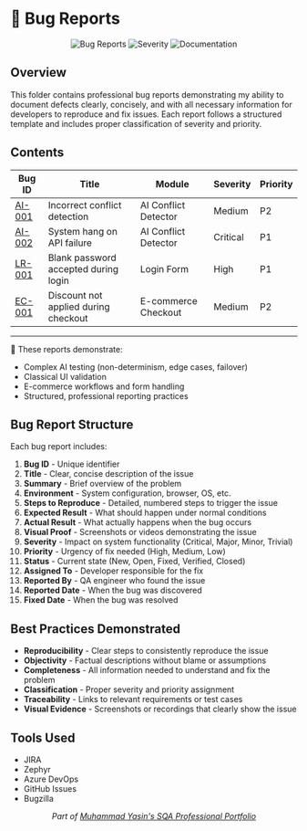 # 🐞 Bug Reports

<div align="center">

![Bug Reports](https://img.shields.io/badge/Bug%20Reports-Professional-red?style=flat)
![Severity](https://img.shields.io/badge/Severity-Classified-orange?style=flat)
![Documentation](https://img.shields.io/badge/Documentation-Detailed-blue?style=flat)

</div>

## Overview

This folder contains professional bug reports demonstrating my ability to document defects clearly, concisely, and with all necessary information for developers to reproduce and fix issues. Each report follows a structured template and includes proper classification of severity and priority.

## Contents

| Bug ID  | Title                                                      | Module               | Severity | Priority |
|---------|------------------------------------------------------------|----------------------|----------|----------|
| [AI-001](./AI-001-Incorrect-Conflict-Detection.md)  | Incorrect conflict detection                               | AI Conflict Detector | Medium   | P2       |
| [AI-002](./AI-002-System-Hang-API-Failure.md)  | System hang on API failure                                 | AI Conflict Detector | Critical | P1       |
| [LR-001](./LR-001-Login-Blank-Password.md)  | Blank password accepted during login                       | Login Form           | High     | P1       |
| [EC-001](./EC-001-Discount-Code-Issue.md)  | Discount not applied during checkout                       | E-commerce Checkout  | Medium   | P2       |

---

📌 These reports demonstrate:
- Complex AI testing (non-determinism, edge cases, failover)
- Classical UI validation
- E-commerce workflows and form handling
- Structured, professional reporting practices

## Bug Report Structure

Each bug report includes:

1. **Bug ID** - Unique identifier 
2. **Title** - Clear, concise description of the issue
3. **Summary** - Brief overview of the problem
4. **Environment** - System configuration, browser, OS, etc.
5. **Steps to Reproduce** - Detailed, numbered steps to trigger the issue
6. **Expected Result** - What should happen under normal conditions
7. **Actual Result** - What actually happens when the bug occurs
8. **Visual Proof** - Screenshots or videos demonstrating the issue
9. **Severity** - Impact on system functionality (Critical, Major, Minor, Trivial)
10. **Priority** - Urgency of fix needed (High, Medium, Low)
11. **Status** - Current state (New, Open, Fixed, Verified, Closed)
12. **Assigned To** - Developer responsible for the fix
13. **Reported By** - QA engineer who found the issue
14. **Reported Date** - When the bug was discovered
15. **Fixed Date** - When the bug was resolved

## Best Practices Demonstrated

- **Reproducibility** - Clear steps to consistently reproduce the issue
- **Objectivity** - Factual descriptions without blame or assumptions
- **Completeness** - All information needed to understand and fix the problem
- **Classification** - Proper severity and priority assignment
- **Traceability** - Links to relevant requirements or test cases
- **Visual Evidence** - Screenshots or recordings that clearly show the issue

## Tools Used

- JIRA
- Zephyr
- Azure DevOps
- GitHub Issues
- Bugzilla

<div align="center">
  <i>Part of <a href="https://github.com/Yasin-asif/SQA-Professional-Portfolio">Muhammad Yasin's SQA Professional Portfolio</a></i>
</div> 